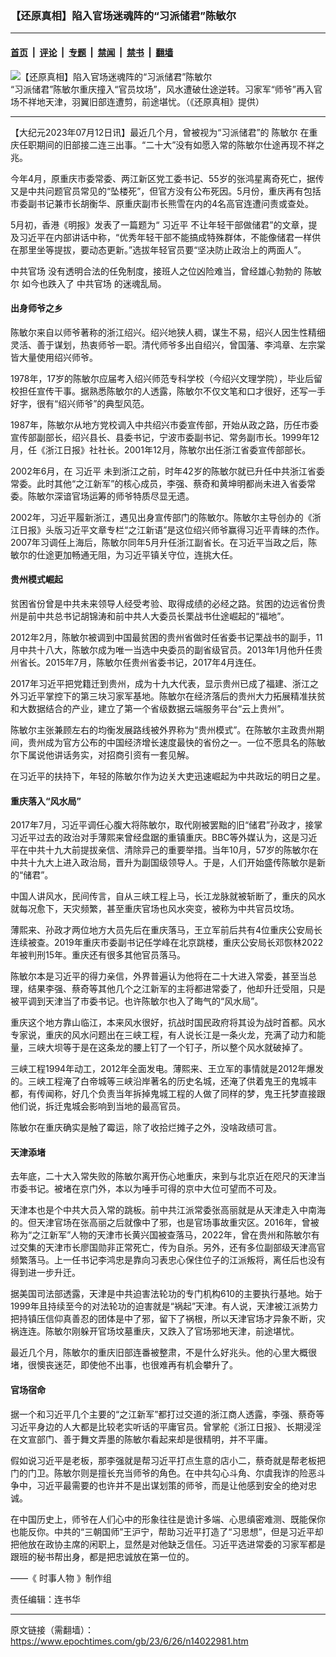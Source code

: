 ### 【还原真相】陷入官场迷魂阵的“习派储君”陈敏尔

---

#### [首页](../../../..?n14022981) &nbsp;|&nbsp; [评论](../../../../../epoch-comment?n14022981) &nbsp;|&nbsp; [专题](../../../../../epoch-special?n14022981) &nbsp;|&nbsp; [禁闻](../../../../../epoch-news?n14022981) &nbsp;|&nbsp; [禁书](../../../../../books?n14022981) &nbsp;|&nbsp; [翻墙](https://github.com/gfw-breaker/nogfw/blob/master/README.md?n14022981)


<div><img alt="【还原真相】陷入官场迷魂阵的“习派储君”陈敏尔" class="attachment-djy_600_400 size-djy_600_400 wp-post-image" src="https://i.epochtimes.com/assets/uploads/2023/06/id14022983-13962fd4610c514112f659e1-600x400.jpg"/>
<div class="caption">
 “习派储君”陈敏尔重庆撞入“官员坟场”，风水遭破仕途逆转。习家军“师爷”再入官场不祥地天津，羽翼旧部连遭剪，前途堪忧。（《还原真相》提供）
</div></div><hr/><div class="post_content" id="artbody" itemprop="articleBody">
 <!-- article content begin -->
 <p>
  【大纪元2023年07月12日讯】最近几个月，曾被视为“习派储君”的
  <ok href="https://www.epochtimes.com/gb/tag/%E9%99%88%E6%95%8F%E5%B0%94.html">
   陈敏尔
  </ok>
  在重庆任职期间的旧部接二连三出事。“二十大”没有如愿入常的陈敏尔仕途再现不祥之兆。
 </p>
 <p>
  今年4月，原重庆市委常委、两江新区党工委书记、55岁的张鸿星离奇死亡，据传又是中共问题官员常见的“坠楼死”，但官方没有公布死因。5月份，重庆再有包括市委副书记兼市长胡衡华、原重庆副市长熊雪在内的4名高官连遭问责或查处。
 </p>
 <p>
  <center>
  </center>
  <p>
   5月初，香港《明报》发表了一篇题为“
   <ok href="https://www.epochtimes.com/gb/tag/%E4%B9%A0%E8%BF%91%E5%B9%B3.html">
    习近平
   </ok>
   不让年轻干部做储君”的文章，提及习近平在内部讲话中称，“优秀年轻干部不能搞成特殊群体，不能像储君一样供在那里坐等提拔，要动态更新。”选拔年轻官员要“坚决防止政治上的两面人”。
  </p>
  <p>
   <ok href="https://www.epochtimes.com/gb/tag/%E4%B8%AD%E5%85%B1%E5%AE%98%E5%9C%BA.html">
    中共官场
   </ok>
   没有透明合法的任免制度，接班人之位凶险难当，曾经雄心勃勃的
   <ok href="https://www.epochtimes.com/gb/tag/%E9%99%88%E6%95%8F%E5%B0%94.html">
    陈敏尔
   </ok>
   如今也跌入了
   <ok href="https://www.epochtimes.com/gb/tag/%E4%B8%AD%E5%85%B1%E5%AE%98%E5%9C%BA.html">
    中共官场
   </ok>
   的迷魂乱局。
  </p>
  <h4>
   出身师爷之乡
  </h4>
  <p>
   陈敏尔来自以师爷著称的浙江绍兴。绍兴地狭人稠，谋生不易，绍兴人因生性精细灵活、善于谋划，热衷师爷一职。清代师爷多出自绍兴，曾国藩、李鸿章、左宗棠皆大量使用绍兴师爷。
  </p>
  <p>
   1978年，17岁的陈敏尔应届考入绍兴师范专科学校（今绍兴文理学院），毕业后留校担任宣传干事。据熟悉陈敏尔的人透露，陈敏尔不仅文笔和口才很好，还写一手好字，很有“绍兴师爷”的典型风范。
  </p>
  <p>
   1987年，陈敏尔从地方党校调入中共绍兴市委宣传部，开始从政之路，历任市委宣传部副部长，绍兴县长、县委书记，宁波市委副书记、常务副市长。1999年12月，任《浙江日报》社社长。2001年12月，陈敏尔出任浙江省委宣传部部长。
  </p>
  <p>
   2002年6月，在
   <ok href="https://www.epochtimes.com/gb/tag/%E4%B9%A0%E8%BF%91%E5%B9%B3.html">
    习近平
   </ok>
   未到浙江之前，时年42岁的陈敏尔就已升任中共浙江省委常委。此时其他“之江新军”的核心成员，李强、蔡奇和黄坤明都尚未进入省委常委。陈敏尔深谙官场运筹的师爷特质尽显无遗。
  </p>
  <p>
   2002年，习近平履新浙江，遇见出身宣传部门的陈敏尔。陈敏尔主导创办的《浙江日报》头版习近平文章专栏“之江新语”是这位绍兴师爷赢得习近平青睐的杰作。2007年习调任上海后，陈敏尔同年5月升任浙江副省长。在习近平当政之后，陈敏尔的仕途更加畅通无阻，为习近平镇关守位，连挑大任。
  </p>
  <h4>
   贵州模式崛起
  </h4>
  <p>
   贫困省份曾是中共未来领导人经受考验、取得成绩的必经之路。贫困的边远省份贵州是前中共总书记胡锦涛和前中共人大委员长栗战书仕途崛起的“福地”。
  </p>
  <p>
   2012年2月，陈敏尔被调到中国最贫困的贵州省做时任省委书记栗战书的副手，11月中共十八大，陈敏尔成为唯一当选中央委员的副省级官员。2013年1月他升任贵州省长。2015年7月，陈敏尔任贵州省委书记，2017年4月连任。
  </p>
  <p>
   2017年习近平把党籍迁到贵州，成为十九大代表，显示贵州已成了福建、浙江之外习近平掌控下的第三块习家军基地。陈敏尔在经济落后的贵州大力拓展精准扶贫和大数据结合的产业，建立了第一个省级数据云端服务平台“云上贵州”。
  </p>
  <p>
   陈敏尔主张兼顾左右的均衡发展路线被外界称为“贵州模式”。在陈敏尔主政贵州期间，贵州成为官方公布的中国经济增长速度最快的省份之一。一位不愿具名的陈敏尔下属说他讲话务实，对招商引资有一套见解。
  </p>
  <p>
   在习近平的扶持下，年轻的陈敏尔作为边关大吏迅速崛起为中共政坛的明日之星。
  </p>
  <p>
   <center>
   </center>
   <h4>
    重庆落入“风水局”
   </h4>
   <p>
    2017年7月，习近平调任心腹大将陈敏尔，取代刚被罢黜的旧“储君”孙政才，接掌习近平过去的政治对手薄熙来曾经盘踞的重镇重庆。BBC等外媒认为，这是习近平在中共十九大前提拔亲信、清除异己的重要举措。当年10月，57岁的陈敏尔在中共十九大上进入政治局，晋升为副国级领导人。于是，人们开始盛传陈敏尔是新的“储君”。
   </p>
   <p>
    中国人讲风水，民间传言，自从三峡工程上马，长江龙脉就被斩断了，重庆的风水就每况愈下，天灾频繁，甚至重庆官场也风水突变，被称为中共官员坟场。
   </p>
   <p>
    薄熙来、孙政才两位地方大员先后在重庆落马，王立军前后共有4位重庆公安局长连续被查。2019年重庆市委副书记任学峰在北京跳楼，重庆公安局长邓恢林2022年被判刑15年。重庆还有很多其他官员落马。
   </p>
   <p>
    陈敏尔本是习近平的得力亲信，外界普遍认为他将在二十大进入常委，甚至当总理，结果李强、蔡奇等其他几个之江新军的主将都进常委了，他却升迁受阻，只是被平调到天津当了市委书记。也许陈敏尔也入了晦气的“风水局”。
   </p>
   <p>
    重庆这个地方靠山临江，本来风水很好，抗战时国民政府将其设为战时首都。风水专家说，重庆的风水问题出在三峡工程，有人说长江是一条火龙，充满了动力和能量，三峡大坝等于是在这条龙的腰上钉了一个钉子，所以整个风水就破掉了。
   </p>
   <p>
    三峡工程1994年动工，2012年全面发电。薄熙来、王立军的事情就是2012年爆发的。三峡工程淹了白帝城等三峡沿岸著名的历史名城，还淹了供着鬼王的鬼城丰都，有传闻称，好几个负责当年拆掉鬼城工程的人做了同样的梦，鬼王托梦直接跟他们说，拆迁鬼城会影响到当地的最高官员。
   </p>
   <p>
    陈敏尔在重庆确实是触了霉运，除了收拾烂摊子之外，没啥政绩可言。
   </p>
   <h4>
    天津添堵
   </h4>
   <p>
    去年底，二十大入常失败的陈敏尔离开伤心地重庆，来到与北京近在咫尺的天津当市委书记。被堵在京门外，本以为唾手可得的京中大位可望而不可及。
   </p>
   <p>
    天津本也是个中共大员入常的跳板。前中共江派常委张高丽就是从天津走入中南海的。但天津官场在张高丽之后就像中了邪，也是官场事故重灾区。2016年，曾被称为“之江新军”人物的天津市长黄兴国被查落马，2022年，曾在贵州和陈敏尔有过交集的天津市长廖国勋非正常死亡，传为自杀。另外，还有多位副部级天津高官频繁落马。上一任书记李鸿忠是靠向习表忠心保住位子的江派叛将，离任后也没有得到进一步升迁。
   </p>
   <p>
    据美国司法部透露，天津是中共迫害法轮功的专门机构610的主要执行基地。始于1999年且持续至今的对法轮功的迫害就是“祸起”天津。有人说，天津被江派势力把持镇压信仰真善忍的团体是中了邪，留下了祸根，所以天津官场才异象不断，灾祸连连。陈敏尔刚躲开官场坟墓重庆，又跌入了官场邪地天津，前途堪忧。
   </p>
   <p>
    最近几个月，陈敏尔的重庆旧部连番被整肃，不是什么好兆头。他的心里大概很堵，很懊丧迷茫，即使他不出事，也很难再有机会攀升了。
   </p>
   <h4>
    官场宿命
   </h4>
   <p>
    据一个和习近平几个主要的“之江新军”都打过交道的浙江商人透露，李强、蔡奇等习近平身边的人大都是比较老实听话的平庸官员。曾掌舵《浙江日报》、长期浸淫在文宣部门、善于舞文弄墨的陈敏尔看起来却是很精明，并不平庸。
   </p>
   <p>
    假如说习近平是老板，那李强就是帮习近平打点生意的店小二，蔡奇就是帮老板把门的门卫。陈敏尔则是擅长充当师爷的角色。在中共勾心斗角、尔虞我诈的险恶斗争中，习近平最需要的也许并不是出谋划策的师爷，而是让他感到安全的绝对忠诚。
   </p>
   <p>
    在中国历史上，师爷在人们心中的形象往往是诡计多端、心思缜密难测、既能保你也能反你。中共的“三朝国师”王沪宁，帮助习近平打造了“习思想”，但是习近平却把他放在政协主席的闲职上，显然是对他缺乏信任。习近平选进常委的习家军都是跟班的秘书帮出身，都是把忠诚放在第一位的。
   </p>
   <p>
    ——《
    <ok href="https://www.epochtimes.com/gb/tag/%E6%99%82%E4%BA%8B%E4%BA%BA%E7%89%A9.html">
     时事人物
    </ok>
    》制作组
   </p>
   <p>
    责任编辑：连书华
   </p>
   <!-- article content end -->
   <div id="below_article_ad">
   </div>
  </p>
 </p>
</div>


---

原文链接（需翻墙）：https://www.epochtimes.com/gb/23/6/26/n14022981.htm